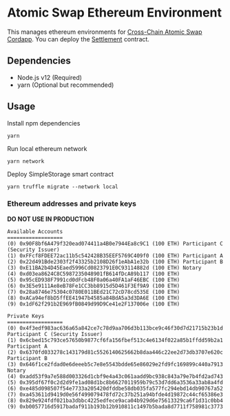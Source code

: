 # Atomic Swap Ethereum Environment
This manages ethereum environments for [Cross-Chain Atomic Swap Cordapp](../cross-chain-atomic-swap-cordapp).
You can deploy the [Settlement](contracts/Settlement.sol) contract.

## Dependencies
- Node.js v12 (Required)
- yarn (Optional but recommended)

## Usage
Install npm dependencies
```
yarn
```

Run local ethereum network
```
yarn network
```

Deploy SimpleStorage smart contract
```
yarn truffle migrate --network local
```

### Ethereum addresses and private keys
**DO NOT USE IN PRODUCTION**

```
Available Accounts
==================
(0) 0x90F8bf6A479f320ead074411a4B0e7944Ea8c9C1 (100 ETH) Participant C (Security Issuer)
(1) 0xFFcf8FDEE72ac11b5c542428B35EEF5769C409f0 (100 ETH) Participant A
(2) 0x22d491Bde2303f2f43325b2108D26f1eAbA1e32b (100 ETH) Participant B
(3) 0xE11BA2b4D45Eaed5996Cd0823791E0C93114882d (100 ETH) Notary
(4) 0xd03ea8624C8C5987235048901fB614fDcA89b117 (100 ETH)
(5) 0x95cED938F7991cd0dFcb48F0a06a40FA1aF46EBC (100 ETH)
(6) 0x3E5e9111Ae8eB78Fe1CC3bb8915d5D461F3Ef9A9 (100 ETH)
(7) 0x28a8746e75304c0780E011BEd21C72cD78cd535E (100 ETH)
(8) 0xACa94ef8bD5ffEE41947b4585a84BdA5a3d3DA6E (100 ETH)
(9) 0x1dF62f291b2E969fB0849d99D9Ce41e2F137006e (100 ETH)

Private Keys
==================
(0) 0x4f3edf983ac636a65a842ce7c78d9aa706d3b113bce9c46f30d7d21715b23b1d Participant C (Security Issuer)
(1) 0x6cbed15c793ce57650b9877cf6fa156fbef513c4e6134f022a85b1ffdd59b2a1 Participant A
(2) 0x6370fd033278c143179d81c5526140625662b8daa446c22ee2d73db3707e620c Participant B
(3) 0x646f1ce2fdad0e6deeeb5c7e8e5543bdde65e86029e2fd9fc169899c440a7913 Notary
(4) 0xadd53f9a7e588d003326d1cbf9e4a43c061aadd9bc938c843a79e7b4fd2ad743
(5) 0x395df67f0c2d2d9fe1ad08d1bc8b6627011959b79c53d7dd6a3536a33ab8a4fd
(6) 0xe485d098507f54e7733a205420dfddbe58db035fa577fc294ebd14db90767a52
(7) 0xa453611d9419d0e56f499079478fd72c37b251a94bfde4d19872c44cf65386e3
(8) 0x829e924fdf021ba3dbbc4225edfece9aca04b929d6e75613329ca6f1d31c0bb4
(9) 0xb0057716d5917badaf911b193b12b910811c1497b5bada8d7711f758981c3773
```
